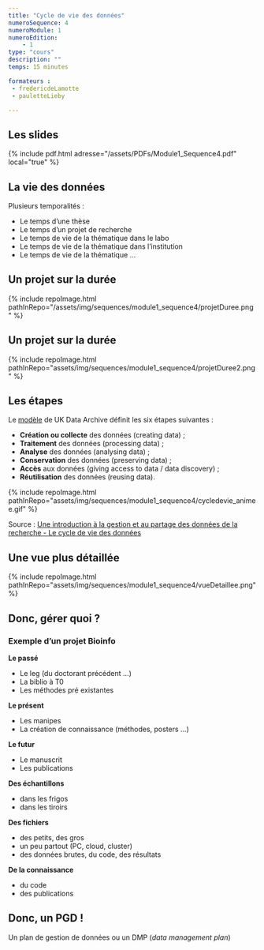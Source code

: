 ```yaml
---
title: "Cycle de vie des données"
numeroSequence: 4
numeroModule: 1
numeroEdition:
    - 1
type: "cours"
description: ""
temps: 15 minutes

formateurs : 
 - fredericdeLamotte
 - pauletteLieby

---
```


## Les slides

{% include pdf.html adresse="/assets/PDFs/Module1_Sequence4.pdf" local="true" %}

## La vie des données

Plusieurs temporalités :

- Le temps d’une thèse
- Le temps d’un projet de recherche
- Le temps de vie de la thématique dans le labo
- Le temps de vie de la thématique dans l’institution
- Le temps de vie de la thématique …

## Un projet sur la durée

{% include repoImage.html pathInRepo="/assets/img/sequences/module1_sequence4/projetDuree.png" %}

## Un projet sur la durée

{% include repoImage.html pathInRepo="assets/img/sequences/module1_sequence4/projetDuree2.png" %}

## Les étapes

Le [modèle](http://www.data-archive.ac.uk/create-manage/life-cycle) de UK Data Archive définit les six étapes suivantes :

- **Création ou collecte** des données (creating data) ;
- **Traitement** des données (processing data) ;
- **Analyse** des données (analysing data) ;
- **Conservation** des données (preserving data) ;
- **Accès** aux données (giving access to data / data discovery) ;
- **Réutilisation** des données (reusing data).

{% include repoImage.html pathInRepo="assets/img/sequences/module1_sequence4/cycledevie_animee.gif" %}

Source : [Une introduction à la gestion et au partage des données de la recherche - Le cycle de vie des données](https://www.inist.fr/wp-content/uploads/donnees/co/module_Donnees_recherche_7.html)

## Une vue plus détaillée

{% include repoImage.html pathInRepo="assets/img/sequences/module1_sequence4/vueDetaillee.png" %}

## Donc, gérer quoi ? 
### Exemple d’un projet Bioinfo

**Le passé**
- Le leg (du doctorant précédent …)
- La biblio à T0
- Les méthodes pré existantes

**Le présent**
- Les manipes
- La création de connaissance (méthodes, posters …)

**Le futur**
- Le manuscrit
- Les publications

**Des échantillons**
- dans les frigos
- dans les tiroirs

**Des fichiers**
- des petits, des gros
- un peu partout (PC, cloud, cluster)
- des données brutes, du code, des résultats

**De la connaissance**
- du code
- des publications

## Donc, un PGD ! 

Un plan de gestion de données ou un DMP (*data management plan*)
